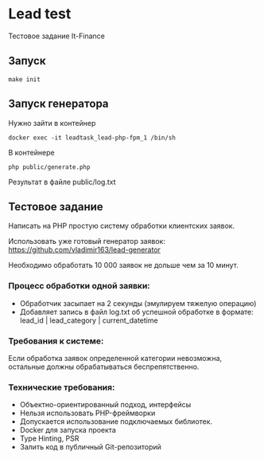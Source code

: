 Lead test
================

Тестовое задание It-Finance

Запуск
---
```
make init
```

Запуск генератора
---
Нужно зайти в контейнер
```
docker exec -it leadtask_lead-php-fpm_1 /bin/sh
```
В контейнере
```
php public/generate.php
```

Результат в файле public/log.txt

Тестовое задание
---
Написать на PHP простую систему обработки клиентских заявок.

Использовать уже готовый генератор заявок:
https://github.com/vladimir163/lead-generator

Необходимо обработать 10 000 заявок не дольше чем за 10 минут.

### Процесс обработки одной заявки:
* Обработчик засыпает на 2 секунды (эмулируем тяжелую операцию)
* Добавляет запись в файл log.txt об успешной обработке в формате:
lead_id | lead_category | current_datetime

### Требования к системе:
Если обработка заявок определенной категории невозможна, остальные должны обрабатываться беспрепятственно.

### Технические требования:
* Объектно-ориентированный подход, интерфейсы
* Нельзя использовать PHP-фреймворки
* Допускается использование подключаемых библиотек.
* Docker для запуска проекта
* Type Hinting, PSR
* Залить код в публичный Git-репозиторий


